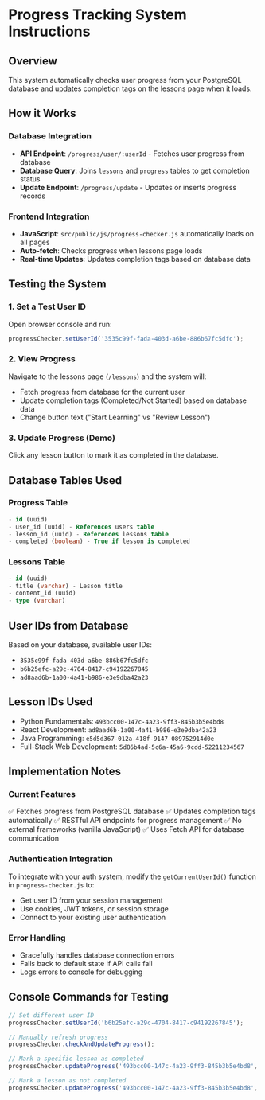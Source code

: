 # Progress Tracking System Instructions

## Overview
This system automatically checks user progress from your PostgreSQL database and updates completion tags on the lessons page when it loads.

## How it Works

### Database Integration
- **API Endpoint**: `/progress/user/:userId` - Fetches user progress from database
- **Database Query**: Joins `lessons` and `progress` tables to get completion status
- **Update Endpoint**: `/progress/update` - Updates or inserts progress records

### Frontend Integration
- **JavaScript**: `src/public/js/progress-checker.js` automatically loads on all pages
- **Auto-fetch**: Checks progress when lessons page loads
- **Real-time Updates**: Updates completion tags based on database data

## Testing the System

### 1. Set a Test User ID
Open browser console and run:
```javascript
progressChecker.setUserId('3535c99f-fada-403d-a6be-886b67fc5dfc');
```

### 2. View Progress
Navigate to the lessons page (`/lessons`) and the system will:
- Fetch progress from database for the current user
- Update completion tags (Completed/Not Started) based on database data
- Change button text ("Start Learning" vs "Review Lesson")

### 3. Update Progress (Demo)
Click any lesson button to mark it as completed in the database.

## Database Tables Used

### Progress Table
```sql
- id (uuid)
- user_id (uuid) - References users table
- lesson_id (uuid) - References lessons table  
- completed (boolean) - True if lesson is completed
```

### Lessons Table
```sql
- id (uuid)
- title (varchar) - Lesson title
- content_id (uuid)
- type (varchar)
```

## User IDs from Database
Based on your database, available user IDs:
- `3535c99f-fada-403d-a6be-886b67fc5dfc`
- `b6b25efc-a29c-4704-8417-c94192267845`
- `ad8aad6b-1a00-4a41-b986-e3e9dba42a23`

## Lesson IDs Used
- Python Fundamentals: `493bcc00-147c-4a23-9ff3-845b3b5e4bd8`
- React Development: `ad8aad6b-1a00-4a41-b986-e3e9dba42a23`
- Java Programming: `e5d5d367-012a-418f-9147-089752914d0e`
- Full-Stack Web Development: `5d86b4ad-5c6a-45a6-9cdd-52211234567`

## Implementation Notes

### Current Features
✅ Fetches progress from PostgreSQL database
✅ Updates completion tags automatically
✅ RESTful API endpoints for progress management
✅ No external frameworks (vanilla JavaScript)
✅ Uses Fetch API for database communication

### Authentication Integration
To integrate with your auth system, modify the `getCurrentUserId()` function in `progress-checker.js` to:
- Get user ID from your session management
- Use cookies, JWT tokens, or session storage
- Connect to your existing user authentication

### Error Handling
- Gracefully handles database connection errors
- Falls back to default state if API calls fail
- Logs errors to console for debugging

## Console Commands for Testing

```javascript
// Set different user ID
progressChecker.setUserId('b6b25efc-a29c-4704-8417-c94192267845');

// Manually refresh progress
progressChecker.checkAndUpdateProgress();

// Mark a specific lesson as completed
progressChecker.updateProgress('493bcc00-147c-4a23-9ff3-845b3b5e4bd8', true);

// Mark a lesson as not completed
progressChecker.updateProgress('493bcc00-147c-4a23-9ff3-845b3b5e4bd8', false);
``` 